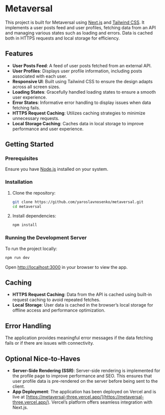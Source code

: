# Metaversal

This project is built for Metaversal using [Next.js](https://nextjs.org) and [Tailwind CSS](https://tailwindcss.com). It implements a user posts feed and user profiles, fetching data from an API and managing various states such as loading and errors. Data is cached both in HTTPS requests and local storage for efficiency.

## Features

- **User Posts Feed**: A feed of user posts fetched from an external API.
- **User Profiles**: Displays user profile information, including posts associated with each user.
- **Responsive UI**: Built using Tailwind CSS to ensure the design adapts across all screen sizes.
- **Loading States**: Gracefully handled loading states to ensure a smooth user experience.
- **Error States**: Informative error handling to display issues when data fetching fails.
- **HTTPS Request Caching**: Utilizes caching strategies to minimize unnecessary requests.
- **Local Storage Caching**: Caches data in local storage to improve performance and user experience.

## Getting Started

### Prerequisites

Ensure you have [Node.js](https://nodejs.org/en/download/) installed on your system.

### Installation

1. Clone the repository:

   ```bash
   git clone https://github.com/yaroslavnosenko/metaversal.git
   cd metaversal
   ```

2. Install dependencies:
   ```bash
   npm install
   ```

### Running the Development Server

To run the project locally:

```bash
npm run dev
```

Open [http://localhost:3000](http://localhost:3000) in your browser to view the app.

## Caching

- **HTTPS Request Caching**: Data from the API is cached using built-in request caching to avoid repeated fetches.
- **Local Storage**: User data is cached in the browser’s local storage for offline access and performance optimization.

## Error Handling

The application provides meaningful error messages if the data fetching fails or if there are issues with connectivity.

## Optional Nice-to-Haves

- **Server-Side Rendering (SSR)**: Server-side rendering is implemented for the profile page to improve performance and SEO. This ensures that user profile data is pre-rendered on the server before being sent to the client.
- **App Deployment**: The application has been deployed on Vercel and is live at [https://metaversal-three.vercel.app/](https://metaversal-three.vercel.app/). Vercel’s platform offers seamless integration with Next.js.

